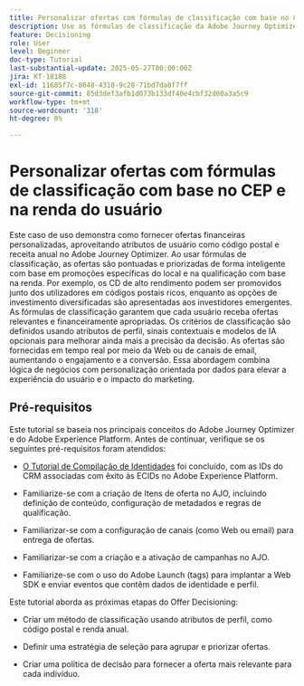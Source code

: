 ```yaml
---
title: Personalizar ofertas com fórmulas de classificação com base no CEP e na receita
description: Use as fórmulas de classificação da Adobe Journey Optimizer para fornecer dinamicamente as ofertas financeiras mais relevantes, adaptadas ao CEP e nível de renda de cada usuário, visando maior engajamento e personalização mais inteligente.
feature: Decisioning
role: User
level: Beginner
doc-type: Tutorial
last-substantial-update: 2025-05-27T00:00:00Z
jira: KT-18188
exl-id: 11685f7c-8048-4318-9c28-71bd7da8f7ff
source-git-commit: 85d3def3afb1d073b133df40e4cbf32d00a3a5c9
workflow-type: tm+mt
source-wordcount: '318'
ht-degree: 0%

---
```


# Personalizar ofertas com fórmulas de classificação com base no CEP e na renda do usuário

Este caso de uso demonstra como fornecer ofertas financeiras personalizadas, aproveitando atributos de usuário como código postal e receita anual no Adobe Journey Optimizer. Ao usar fórmulas de classificação, as ofertas são pontuadas e priorizadas de forma inteligente com base em promoções específicas do local e na qualificação com base na renda. Por exemplo, os CD de alto rendimento podem ser promovidos junto dos utilizadores em códigos postais ricos, enquanto as opções de investimento diversificadas são apresentadas aos investidores emergentes. As fórmulas de classificação garantem que cada usuário receba ofertas relevantes e financeiramente apropriadas. Os critérios de classificação são definidos usando atributos de perfil, sinais contextuais e modelos de IA opcionais para melhorar ainda mais a precisão da decisão. As ofertas são fornecidas em tempo real por meio da Web ou de canais de email, aumentando o engajamento e a conversão. Essa abordagem combina lógica de negócios com personalização orientada por dados para elevar a experiência do usuário e o impacto do marketing.

## Pré-requisitos

Este tutorial se baseia nos principais conceitos do Adobe Journey Optimizer e do Adobe Experience Platform. Antes de continuar, verifique se os seguintes pré-requisitos foram atendidos:

* [O Tutorial de Compilação de Identidades](https://experienceleague.adobe.com/pt-br/docs/journey-optimizer-learn/tutorial-on-identity-stitching-in-aep/introduction) foi concluído, com as IDs do CRM associadas com êxito às ECIDs no Adobe Experience Platform.

* Familiarize-se com a criação de Itens de oferta no AJO, incluindo definição de conteúdo, configuração de metadados e regras de qualificação.

* Familiarizar-se com a configuração de canais (como Web ou email) para entrega de ofertas.

* Familiarizar-se com a criação e a ativação de campanhas no AJO.

* Familiarize-se com o uso do Adobe Launch (tags) para implantar a Web SDK e enviar eventos que contêm dados de identidade e perfil.

Este tutorial aborda as próximas etapas do Offer Decisioning:

* Criar um método de classificação usando atributos de perfil, como código postal e renda anual.

* Definir uma estratégia de seleção para agrupar e priorizar ofertas.

* Criar uma política de decisão para fornecer a oferta mais relevante para cada indivíduo.
